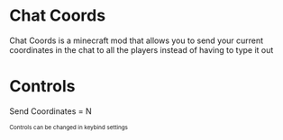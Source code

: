 # Chat Coords
Chat Coords is a minecraft mod that allows you to send your current coordinates in the chat to all the players instead of having to type it out

# Controls
Send Coordinates = N
<p style="font-size: 10px">Controls can be changed in keybind settings